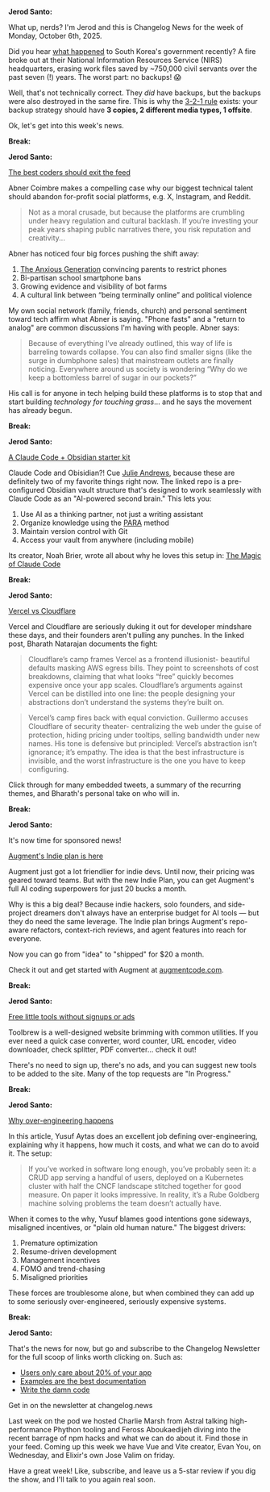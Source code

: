 **Jerod Santo:**

What up, nerds? I'm Jerod and this is Changelog News for the week of Monday, October 6th, 2025.

Did you hear [what happened](https://koreajoongangdaily.joins.com/news/2025-10-01/national/socialAffairs/NIRS-fire-destroys-governments-cloud-storage-system-no-backups-available/2412936) to South Korea's government recently? A fire broke out at their National Information Resources Service (NIRS) headquarters, erasing work files saved by ~750,000 civil servants over the past seven (!) years. The worst part: no backups! 😱

Well, that's not technically correct. They *did* have backups, but the backups were also destroyed in the same fire. This is why the [3-2-1 rule](https://www.cisa.gov/sites/default/files/publications/data_backup_options.pdf) exists: your backup strategy should have **3 copies, 2 different media types, 1 offsite**.

Ok, let's get into this week's news.

**Break:**

**Jerod Santo:**

[The best coders should exit the feed](https://abner.page/post/exit-the-feed/)

Abner Coimbre makes a compelling case why our biggest technical talent should abandon for-profit social platforms, e.g. X, Instagram, and Reddit.

> Not as a moral crusade, but because the platforms are crumbling under heavy regulation and cultural backlash. If you’re investing your peak years shaping public narratives there, you risk reputation and creativity...

Abner has noticed four big forces pushing the shift away:

1. [The Anxious Generation](https://www.amazon.com/Anxious-Generation-Rewiring-Childhood-Epidemic/dp/B0C9N2L56X) convincing parents to restrict phones
2. Bi-partisan school smartphone bans
3. Growing evidence and visibility of bot farms
4. A cultural link between “being terminally online” and political violence

My own social network (family, friends, church) and personal sentiment toward tech affirm what Abner is saying. "Phone fasts" and a "return to analog" are common discussions I'm having with people. Abner says:

> Because of everything I’ve already outlined, this way of life is barreling towards collapse. You can also find smaller signs (like the surge in dumbphone sales) that mainstream outlets are finally noticing. Everywhere around us society is wondering “Why do we keep a bottomless barrel of sugar in our pockets?”

His call is for anyone in tech helping build these platforms is to stop that and start building *technology for touching grass*... and he says the movement has already begun.

**Break:**

**Jerod Santo:**

[A Claude Code + Obsidian starter kit](https://github.com/heyitsnoah/claudesidian)

Claude Code and Obisidian?! Cue [Julie Andrews](https://www.youtube.com/watch?v=0IagRZBvLtw), because these are definitely two of my favorite things right now. The linked repo is a pre-configured Obsidian vault structure that's designed to work seamlessly with Claude Code as an "AI-powered second brain." This lets you:

1. Use AI as a thinking partner, not just a writing assistant
2. Organize knowledge using the [PARA](https://github.com/heyitsnoah/claudesidian?tab=readme-ov-file#the-para-method) method
3. Maintain version control with Git
4. Access your vault from anywhere (including mobile)

Its creator, Noah Brier, wrote all about why he loves this setup in: [The Magic of Claude Code](https://www.alephic.com/writing/the-magic-of-claude-code)

**Break:**

**Jerod Santo:**

[Vercel vs Cloudflare](https://www.bharath.sh/writing/vercel-vs-cloudflare)

Vercel and Cloudflare are seriously duking it out for developer mindshare these days, and their founders aren't pulling any punches. In the linked post, Bharath Natarajan documents the fight:

> Cloudflare’s camp frames Vercel as a frontend illusionist- beautiful defaults masking AWS egress bills. They point to screenshots of cost breakdowns, claiming that what looks “free” quickly becomes expensive once your app scales. Cloudflare’s arguments against Vercel can be distilled into one line: the people designing your abstractions don’t understand the systems they’re built on.

> Vercel’s camp fires back with equal conviction. Guillermo accuses Cloudflare of security theater- centralizing the web under the guise of protection, hiding pricing under tooltips, selling bandwidth under new names. His tone is defensive but principled: Vercel’s abstraction isn’t ignorance; it’s empathy. The idea is that the best infrastructure is invisible, and the worst infrastructure is the one you have to keep configuring.

Click through for many embedded tweets, a summary of the recurring themes, and Bharath's personal take on who will in.

**Break:**

**Jerod Santo:**

It's now time for sponsored news!

[Augment's Indie plan is here](https://www.augmentcode.com/blog/augment-is-now-more-affordable-introducing-our-usd20-per-month-indie-plan)

Augment just got a lot friendlier for indie devs. Until now, their pricing was geared toward teams. But with the new Indie Plan, you can get Augment's full AI coding superpowers for just 20 bucks a month.

Why is this a big deal? Because indie hackers, solo founders, and side-project dreamers don't always have an enterprise budget for AI tools — but they do need the same leverage. The Indie plan brings Augment's repo-aware refactors, context-rich reviews, and agent features into reach for everyone.

Now you can go from "idea" to "shipped" for $20 a month.

Check it out and get started with Augment at [augmentcode.com](https://www.augmentcode.com/blog/augment-is-now-more-affordable-introducing-our-usd20-per-month-indie-plan).

**Break:**

**Jerod Santo:**

[Free little tools without signups or ads](https://toolbrew.co)

Toolbrew is a well-designed website brimming with common utilities. If you ever need a quick case converter, word counter, URL encoder, video downloader, check splitter, PDF converter... check it out!

There's no need to sign up, there's no ads, and you can suggest new tools to be added to the site. Many of the top requests are "In Progress."

**Break:**

**Jerod Santo:**

[Why over-engineering happens](https://yusufaytas.com/why-over-engineering-happens/)

In this article, Yusuf Aytas does an excellent job defining over-engineering, explaining why it happens, how much it costs, and what we can do to avoid it. The setup:

> If you’ve worked in software long enough, you’ve probably seen it: a CRUD app serving a handful of users, deployed on a Kubernetes cluster with half the CNCF landscape stitched together for good measure. On paper it looks impressive. In reality, it’s a Rube Goldberg machine solving problems the team doesn’t actually have.

When it comes to the why, Yusuf blames good intentions gone sideways, misaligned incentives, or "plain old human nature." The biggest drivers:

1. Premature optimization
2. Resume-driven development
3. Management incentives
4. FOMO and trend-chasing
5. Misaligned priorities

These forces are troublesome alone, but when combined they can add up to some seriously over-engineered, seriously expensive systems.

**Break:**

**Jerod Santo:**

That's the news for now, but go and subscribe to the Changelog Newsletter for the full scoop of links worth clicking on. Such as:

- [Users only care about 20% of your app](https://idiallo.com/blog/users-only-care-about-20-percent)
- [Examples are the best documentation](https://rakhim.exotext.com/examples-are-the-best-documentation)
- [Write the damn code](https://antonz.org/write-code/)

Get in on the newsletter at changelog.news

Last week on the pod we hosted Charlie Marsh from Astral talking high-performance Phython tooling and Feross Aboukaedijeh diving into the recent barrage of npm hacks and what we can do about it. Find those in your feed. Coming up this week we have Vue and Vite creator, Evan You, on Wednesday, and Elixir's own Jose Valim on friday.

Have a great week! Like, subscribe, and leave us a 5-star review if you dig the show, and I'll talk to you again real soon.
